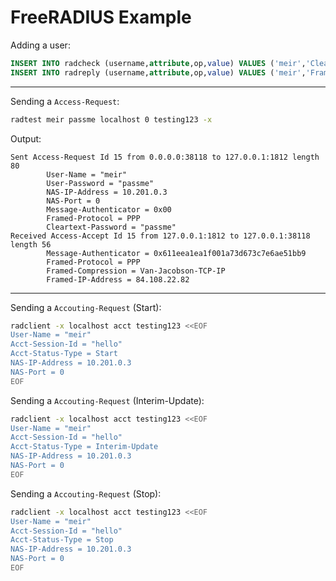 # FreeRADIUS Example

Adding a user:

```sql
INSERT INTO radcheck (username,attribute,op,value) VALUES ('meir','Cleartext-Password',':=','passme');
INSERT INTO radreply (username,attribute,op,value) VALUES ('meir','Framed-IP-Address',':=','84.108.22.82');
```

---

Sending a `Access-Request`:

```bash
radtest meir passme localhost 0 testing123 -x
```

Output:

```
Sent Access-Request Id 15 from 0.0.0.0:38118 to 127.0.0.1:1812 length 80
        User-Name = "meir"
        User-Password = "passme"
        NAS-IP-Address = 10.201.0.3
        NAS-Port = 0
        Message-Authenticator = 0x00
        Framed-Protocol = PPP
        Cleartext-Password = "passme"
Received Access-Accept Id 15 from 127.0.0.1:1812 to 127.0.0.1:38118 length 56
        Message-Authenticator = 0x611eea1ea1f001a73d673c7e6ae51bb9
        Framed-Protocol = PPP
        Framed-Compression = Van-Jacobson-TCP-IP
        Framed-IP-Address = 84.108.22.82
```

---

Sending a `Accouting-Request` (Start):

```bash
radclient -x localhost acct testing123 <<EOF
User-Name = "meir"
Acct-Session-Id = "hello"
Acct-Status-Type = Start
NAS-IP-Address = 10.201.0.3
NAS-Port = 0
EOF
```

Sending a `Accouting-Request` (Interim-Update):

```bash
radclient -x localhost acct testing123 <<EOF
User-Name = "meir"
Acct-Session-Id = "hello"
Acct-Status-Type = Interim-Update
NAS-IP-Address = 10.201.0.3
NAS-Port = 0
EOF
```

Sending a `Accouting-Request` (Stop):

```bash
radclient -x localhost acct testing123 <<EOF
User-Name = "meir"
Acct-Session-Id = "hello"
Acct-Status-Type = Stop
NAS-IP-Address = 10.201.0.3
NAS-Port = 0
EOF
```
